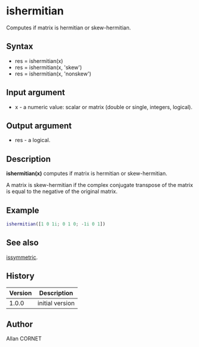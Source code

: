 

# ishermitian

Computes if matrix is hermitian or skew-hermitian.

## Syntax

- res = ishermitian(x)
- res = ishermitian(x, 'skew')
- res = ishermitian(x, 'nonskew')

## Input argument

 - x - a numeric value: scalar or matrix (double or single, integers, logical).

## Output argument

 - res - a logical.

## Description


  <p><b>ishermitian(x)</b> computes if matrix is hermitian or skew-hermitian.</p>
  <p>A matrix is skew-hermitian if the complex conjugate transpose of the matrix is equal to the negative of the original matrix.</p>


## Example

```matlab
ishermitian([1 0 1i; 0 1 0; -1i 0 1])
```

## See also

[issymmetric](issymmetric.md).
## History

|Version|Description|
|------|------|
|1.0.0|initial version|


## Author

Allan CORNET



